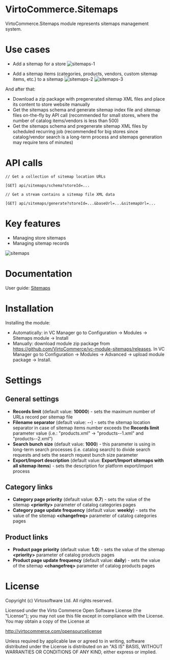 # VirtoCommerce.Sitemaps
VirtoCommerce.Sitemaps module represents sitemaps management system.

# Use cases
* Add a sitemap for a store
![sitemaps-1](https://cloud.githubusercontent.com/assets/10347112/21457294/d4c051a4-c936-11e6-9580-41b23c6d06fe.png)

* Add a sitemap items (categories, products, vendors, custom sitemap items, etc.) to a sitemap
![sitemaps-2](https://cloud.githubusercontent.com/assets/10347112/21457310/f49e97c4-c936-11e6-9078-0ed84675fa04.png)
![sitemaps-3](https://cloud.githubusercontent.com/assets/10347112/21457327/1d0ef938-c937-11e6-8fda-711b3ad170ce.png)

And after that:
* Download a zip package with pregenerated sitemap XML files and place its content to store website manually
* Get the sitemaps schema and generate sitemap index file and sitemap files on-the-fly by API call (recommended for small stores, where the number of catalog items/vendors is less than 500)
* Get the sitemaps schema and pregenerate sitemap XML files by scheduled recurring job (recommended for big stores since catalog/vendor search is a long-term process and sitemaps generation may require tens of minutes)

# API calls

```
// Get a collection of sitemap location URLs

[GET] api/sitemaps/schema?storeId=...
```

```
// Get a stream contains a sitemap file XML data

[GET] api/sitemaps/generate?storeId=...&baseUrl=...&sitemapUrl=...
```

# Key features
* Managing store sitemaps
* Managing sitemap records

![sitemaps](https://cloud.githubusercontent.com/assets/10347112/21456466/f538e78a-c930-11e6-8dad-5bdddc3f9611.png)

# Documentation
User guide: [Sitemaps](http://virtocommerce.com/docs/vc2userguide/sitemaps)

# Installation
Installing the module:
* Automatically: in VC Manager go to Configuration -> Modules -> Sitemaps module -> Install
* Manually: download module zip package from https://github.com/VirtoCommerce/vc-module-sitemaps/releases. In VC Manager go to Configuration -> Modules -> Advanced -> upload module package -> Install.

# Settings
## General settings
* **Records limit** (default value: **10000**) - sets the maximum number of URLs record per sitemap file
* **Filename separator** (default value: **--**) - sets the sitemap location separator in case of sitemap items number exceeds the **Records limit** parameter value (i.e.: "products.xml" -> "products--1.xml" and "products--2.xml")
* **Search bunch size** (default value: **1000**) - this parameter is using in long-term search processes (i.e. catalog search) to divide search requests and sets the search request bunch size parameter
* **Export/Import description** (default value: **Export/Import sitemaps with all sitemap items**) - sets the description for platform export/import process

## Category links
* **Category page priority** (default value: **0.7**) - sets the value of the sitemap **&lt;priority&gt;** parameter of catalog categories pages
* **Category page update frequency** (default value: **weekly**) - sets the value of the sitemap **&lt;changefreq&gt;** parameter of catalog categories pages

## Product links
* **Product page priority** (default value: **1.0**) - sets the value of the sitemap **&lt;priority&gt;** parameter of catalog products pages
* **Product page update frequency** (default value: **daily**) - sets the value of the sitemap **&lt;changefreq&gt;** parameter of catalog products pages

# License
Copyright (c) Virtosoftware Ltd.  All rights reserved.

Licensed under the Virto Commerce Open Software License (the "License"); you
may not use this file except in compliance with the License. You may
obtain a copy of the License at

http://virtocommerce.com/opensourcelicense

Unless required by applicable law or agreed to in writing, software
distributed under the License is distributed on an "AS IS" BASIS,
WITHOUT WARRANTIES OR CONDITIONS OF ANY KIND, either express or
implied.
